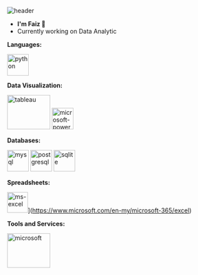 ![header](https://capsule-render.vercel.app/api?text=Hi%20there&type=waving&color=0:04619f,100:000000&height=250&section=header&fontSize=70&animation=scaleIn&fontColor=ffffff)
- **I'm Faiz 👋**
- Currently working on Data Analytic

                     
**Languages:**

[<img src='https://raw.githubusercontent.com/gilbarbara/logos/master/logos/python.svg' alt='python' height='50' width='50'>](https://www.python.org/)


**Data Visualization:**

[<img src='https://raw.githubusercontent.com/gilbarbara/logos/master/logos/tableau.svg' alt='tableau' height='80' width='100'>](https://public.tableau.com/)  [<img src='https://raw.githubusercontent.com/gilbarbara/logos/master/logos/microsoft-power-bi.svg' alt='microsoft-power-bi' height='50' width='50'>](https://www.microsoft.com/en-us/power-platform/products/power-bi/)     



**Databases:**

[<img src='https://raw.githubusercontent.com/gilbarbara/logos/master/logos/mysql.svg' alt='mysql' height='50' width='50'>](https://www.mysql.com/) [<img src='https://raw.githubusercontent.com/gilbarbara/logos/master/logos/postgresql.svg' alt='postgresql' height='50' width='50'>](https://www.postgresql.org/)  [<img src='https://raw.githubusercontent.com/gilbarbara/logos/master/logos/sqlite.svg' alt='sqlite' height='50' width='50'>](https://www.sqlite.org/index.html)   


**Spreadsheets:**

<img width="48" height="48" src="https://img.icons8.com/fluency/48/ms-excel.png" alt="ms-excel"/>](https://www.microsoft.com/en-my/microsoft-365/excel) 


**Tools and Services:**

 [<img src='https://raw.githubusercontent.com/gilbarbara/logos/master/logos/microsoft.svg' alt='microsoft' height='80' width='100'>](https://www.office.com/)  
